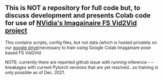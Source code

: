 ##  This is NOT a repository for full code but, to discuss development and presents Colab code for use of [NVidia's Imagainaire FS Vid2Vid project](https://github.com/NVlabs/imaginaire)

This contains scripts, config files, but not data (which is hosted privately on our [google drive](https://drive.google.com/drive/folders/1GvamDmHuK8NZnMn4kzs2jLAFwme1q8qR))necessary to train using Google Colab Imagainare pose based FS Vid2Vid

NOTE: currently there are reported github issue with running inference ---breakages with current Pytorch versions that are yet resolved...so training is only possible as of Dec. 2021.
